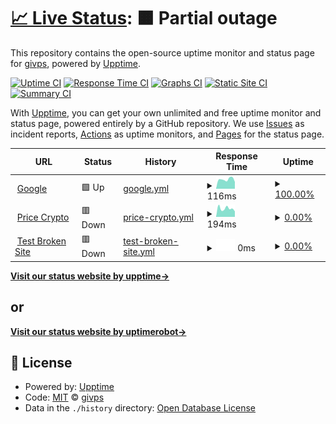 # [📈 Live Status](https://status.givpn.my.id): <!--live status--> **🟧 Partial outage**

This repository contains the open-source uptime monitor and status page for [givps](https://status.givpn.my.id), powered by [Upptime](https://github.com/upptime/upptime).

[![Uptime CI](https://github.com/givps/upptime/workflows/Uptime%20CI/badge.svg)](https://github.com/givps/upptime/actions?query=workflow%3A%22Uptime+CI%22)
[![Response Time CI](https://github.com/givps/upptime/workflows/Response%20Time%20CI/badge.svg)](https://github.com/givps/upptime/actions?query=workflow%3A%22Response+Time+CI%22)
[![Graphs CI](https://github.com/givps/upptime/workflows/Graphs%20CI/badge.svg)](https://github.com/givps/upptime/actions?query=workflow%3A%22Graphs+CI%22)
[![Static Site CI](https://github.com/givps/upptime/workflows/Static%20Site%20CI/badge.svg)](https://github.com/givps/upptime/actions?query=workflow%3A%22Static+Site+CI%22)
[![Summary CI](https://github.com/givps/upptime/workflows/Summary%20CI/badge.svg)](https://github.com/givps/upptime/actions?query=workflow%3A%22Summary+CI%22)

With [Upptime](https://upptime.js.org), you can get your own unlimited and free uptime monitor and status page, powered entirely by a GitHub repository. We use [Issues](https://github.com/givps/upptime/issues) as incident reports, [Actions](https://github.com/givps/upptime/actions) as uptime monitors, and [Pages](https://status.givpn.my.id) for the status page.

<!--start: status pages-->
<!-- This summary is generated by Upptime (https://github.com/upptime/upptime) -->
<!-- Do not edit this manually, your changes will be overwritten -->
<!-- prettier-ignore -->
| URL | Status | History | Response Time | Uptime |
| --- | ------ | ------- | ------------- | ------ |
| <img alt="" src="https://icons.duckduckgo.com/ip3/google.com.ico" height="13"> [Google](https://google.com) | 🟩 Up | [google.yml](https://github.com/givps/upptime/commits/HEAD/history/google.yml) | <details><summary><img alt="Response time graph" src="./graphs/google/response-time-week.png" height="20"> 116ms</summary><br><a href="https://status.givpn.my.id/history/google"><img alt="Response time 232" src="https://img.shields.io/endpoint?url=https%3A%2F%2Fraw.githubusercontent.com%2Fgivps%2Fupptime%2FHEAD%2Fapi%2Fgoogle%2Fresponse-time.json"></a><br><a href="https://status.givpn.my.id/history/google"><img alt="24-hour response time 85" src="https://img.shields.io/endpoint?url=https%3A%2F%2Fraw.githubusercontent.com%2Fgivps%2Fupptime%2FHEAD%2Fapi%2Fgoogle%2Fresponse-time-day.json"></a><br><a href="https://status.givpn.my.id/history/google"><img alt="7-day response time 116" src="https://img.shields.io/endpoint?url=https%3A%2F%2Fraw.githubusercontent.com%2Fgivps%2Fupptime%2FHEAD%2Fapi%2Fgoogle%2Fresponse-time-week.json"></a><br><a href="https://status.givpn.my.id/history/google"><img alt="30-day response time 216" src="https://img.shields.io/endpoint?url=https%3A%2F%2Fraw.githubusercontent.com%2Fgivps%2Fupptime%2FHEAD%2Fapi%2Fgoogle%2Fresponse-time-month.json"></a><br><a href="https://status.givpn.my.id/history/google"><img alt="1-year response time 232" src="https://img.shields.io/endpoint?url=https%3A%2F%2Fraw.githubusercontent.com%2Fgivps%2Fupptime%2FHEAD%2Fapi%2Fgoogle%2Fresponse-time-year.json"></a></details> | <details><summary><a href="https://status.givpn.my.id/history/google">100.00%</a></summary><a href="https://status.givpn.my.id/history/google"><img alt="All-time uptime 100.00%" src="https://img.shields.io/endpoint?url=https%3A%2F%2Fraw.githubusercontent.com%2Fgivps%2Fupptime%2FHEAD%2Fapi%2Fgoogle%2Fuptime.json"></a><br><a href="https://status.givpn.my.id/history/google"><img alt="24-hour uptime 100.00%" src="https://img.shields.io/endpoint?url=https%3A%2F%2Fraw.githubusercontent.com%2Fgivps%2Fupptime%2FHEAD%2Fapi%2Fgoogle%2Fuptime-day.json"></a><br><a href="https://status.givpn.my.id/history/google"><img alt="7-day uptime 100.00%" src="https://img.shields.io/endpoint?url=https%3A%2F%2Fraw.githubusercontent.com%2Fgivps%2Fupptime%2FHEAD%2Fapi%2Fgoogle%2Fuptime-week.json"></a><br><a href="https://status.givpn.my.id/history/google"><img alt="30-day uptime 100.00%" src="https://img.shields.io/endpoint?url=https%3A%2F%2Fraw.githubusercontent.com%2Fgivps%2Fupptime%2FHEAD%2Fapi%2Fgoogle%2Fuptime-month.json"></a><br><a href="https://status.givpn.my.id/history/google"><img alt="1-year uptime 100.00%" src="https://img.shields.io/endpoint?url=https%3A%2F%2Fraw.githubusercontent.com%2Fgivps%2Fupptime%2FHEAD%2Fapi%2Fgoogle%2Fuptime-year.json"></a></details>
| <img alt="" src="https://icons.duckduckgo.com/ip3/crypto.givpn.my.id.ico" height="13"> [Price Crypto](https://crypto.givpn.my.id/) | 🟥 Down | [price-crypto.yml](https://github.com/givps/upptime/commits/HEAD/history/price-crypto.yml) | <details><summary><img alt="Response time graph" src="./graphs/price-crypto/response-time-week.png" height="20"> 194ms</summary><br><a href="https://status.givpn.my.id/history/price-crypto"><img alt="Response time 309" src="https://img.shields.io/endpoint?url=https%3A%2F%2Fraw.githubusercontent.com%2Fgivps%2Fupptime%2FHEAD%2Fapi%2Fprice-crypto%2Fresponse-time.json"></a><br><a href="https://status.givpn.my.id/history/price-crypto"><img alt="24-hour response time 128" src="https://img.shields.io/endpoint?url=https%3A%2F%2Fraw.githubusercontent.com%2Fgivps%2Fupptime%2FHEAD%2Fapi%2Fprice-crypto%2Fresponse-time-day.json"></a><br><a href="https://status.givpn.my.id/history/price-crypto"><img alt="7-day response time 194" src="https://img.shields.io/endpoint?url=https%3A%2F%2Fraw.githubusercontent.com%2Fgivps%2Fupptime%2FHEAD%2Fapi%2Fprice-crypto%2Fresponse-time-week.json"></a><br><a href="https://status.givpn.my.id/history/price-crypto"><img alt="30-day response time 246" src="https://img.shields.io/endpoint?url=https%3A%2F%2Fraw.githubusercontent.com%2Fgivps%2Fupptime%2FHEAD%2Fapi%2Fprice-crypto%2Fresponse-time-month.json"></a><br><a href="https://status.givpn.my.id/history/price-crypto"><img alt="1-year response time 309" src="https://img.shields.io/endpoint?url=https%3A%2F%2Fraw.githubusercontent.com%2Fgivps%2Fupptime%2FHEAD%2Fapi%2Fprice-crypto%2Fresponse-time-year.json"></a></details> | <details><summary><a href="https://status.givpn.my.id/history/price-crypto">0.00%</a></summary><a href="https://status.givpn.my.id/history/price-crypto"><img alt="All-time uptime 0.00%" src="https://img.shields.io/endpoint?url=https%3A%2F%2Fraw.githubusercontent.com%2Fgivps%2Fupptime%2FHEAD%2Fapi%2Fprice-crypto%2Fuptime.json"></a><br><a href="https://status.givpn.my.id/history/price-crypto"><img alt="24-hour uptime 0.00%" src="https://img.shields.io/endpoint?url=https%3A%2F%2Fraw.githubusercontent.com%2Fgivps%2Fupptime%2FHEAD%2Fapi%2Fprice-crypto%2Fuptime-day.json"></a><br><a href="https://status.givpn.my.id/history/price-crypto"><img alt="7-day uptime 0.00%" src="https://img.shields.io/endpoint?url=https%3A%2F%2Fraw.githubusercontent.com%2Fgivps%2Fupptime%2FHEAD%2Fapi%2Fprice-crypto%2Fuptime-week.json"></a><br><a href="https://status.givpn.my.id/history/price-crypto"><img alt="30-day uptime 0.00%" src="https://img.shields.io/endpoint?url=https%3A%2F%2Fraw.githubusercontent.com%2Fgivps%2Fupptime%2FHEAD%2Fapi%2Fprice-crypto%2Fuptime-month.json"></a><br><a href="https://status.givpn.my.id/history/price-crypto"><img alt="1-year uptime 0.00%" src="https://img.shields.io/endpoint?url=https%3A%2F%2Fraw.githubusercontent.com%2Fgivps%2Fupptime%2FHEAD%2Fapi%2Fprice-crypto%2Fuptime-year.json"></a></details>
| <img alt="" src="https://icons.duckduckgo.com/ip3/thissitedoesnotexist.koj.co.ico" height="13"> [Test Broken Site](https://thissitedoesnotexist.koj.co) | 🟥 Down | [test-broken-site.yml](https://github.com/givps/upptime/commits/HEAD/history/test-broken-site.yml) | <details><summary><img alt="Response time graph" src="./graphs/test-broken-site/response-time-week.png" height="20"> 0ms</summary><br><a href="https://status.givpn.my.id/history/test-broken-site"><img alt="Response time 0" src="https://img.shields.io/endpoint?url=https%3A%2F%2Fraw.githubusercontent.com%2Fgivps%2Fupptime%2FHEAD%2Fapi%2Ftest-broken-site%2Fresponse-time.json"></a><br><a href="https://status.givpn.my.id/history/test-broken-site"><img alt="24-hour response time 0" src="https://img.shields.io/endpoint?url=https%3A%2F%2Fraw.githubusercontent.com%2Fgivps%2Fupptime%2FHEAD%2Fapi%2Ftest-broken-site%2Fresponse-time-day.json"></a><br><a href="https://status.givpn.my.id/history/test-broken-site"><img alt="7-day response time 0" src="https://img.shields.io/endpoint?url=https%3A%2F%2Fraw.githubusercontent.com%2Fgivps%2Fupptime%2FHEAD%2Fapi%2Ftest-broken-site%2Fresponse-time-week.json"></a><br><a href="https://status.givpn.my.id/history/test-broken-site"><img alt="30-day response time 0" src="https://img.shields.io/endpoint?url=https%3A%2F%2Fraw.githubusercontent.com%2Fgivps%2Fupptime%2FHEAD%2Fapi%2Ftest-broken-site%2Fresponse-time-month.json"></a><br><a href="https://status.givpn.my.id/history/test-broken-site"><img alt="1-year response time 0" src="https://img.shields.io/endpoint?url=https%3A%2F%2Fraw.githubusercontent.com%2Fgivps%2Fupptime%2FHEAD%2Fapi%2Ftest-broken-site%2Fresponse-time-year.json"></a></details> | <details><summary><a href="https://status.givpn.my.id/history/test-broken-site">0.00%</a></summary><a href="https://status.givpn.my.id/history/test-broken-site"><img alt="All-time uptime 0.00%" src="https://img.shields.io/endpoint?url=https%3A%2F%2Fraw.githubusercontent.com%2Fgivps%2Fupptime%2FHEAD%2Fapi%2Ftest-broken-site%2Fuptime.json"></a><br><a href="https://status.givpn.my.id/history/test-broken-site"><img alt="24-hour uptime 0.00%" src="https://img.shields.io/endpoint?url=https%3A%2F%2Fraw.githubusercontent.com%2Fgivps%2Fupptime%2FHEAD%2Fapi%2Ftest-broken-site%2Fuptime-day.json"></a><br><a href="https://status.givpn.my.id/history/test-broken-site"><img alt="7-day uptime 0.00%" src="https://img.shields.io/endpoint?url=https%3A%2F%2Fraw.githubusercontent.com%2Fgivps%2Fupptime%2FHEAD%2Fapi%2Ftest-broken-site%2Fuptime-week.json"></a><br><a href="https://status.givpn.my.id/history/test-broken-site"><img alt="30-day uptime 0.00%" src="https://img.shields.io/endpoint?url=https%3A%2F%2Fraw.githubusercontent.com%2Fgivps%2Fupptime%2FHEAD%2Fapi%2Ftest-broken-site%2Fuptime-month.json"></a><br><a href="https://status.givpn.my.id/history/test-broken-site"><img alt="1-year uptime 0.00%" src="https://img.shields.io/endpoint?url=https%3A%2F%2Fraw.githubusercontent.com%2Fgivps%2Fupptime%2FHEAD%2Fapi%2Ftest-broken-site%2Fuptime-year.json"></a></details>

<!--end: status pages-->

[**Visit our status website by upptime→**](https://status.givpn.my.id)

## or

[**Visit our status website by uptimerobot→**](https://stats.uptimerobot.com/jwMlPilyGm)

## 📄 License

- Powered by: [Upptime](https://github.com/upptime/upptime)
- Code: [MIT](./LICENSE) © [givps](https://status.givpn.my.id)
- Data in the `./history` directory: [Open Database License](https://opendatacommons.org/licenses/odbl/1-0/)
